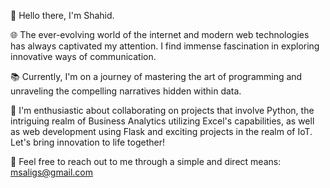 👋 Hello there, I'm Shahid.

🌐 The ever-evolving world of the internet and modern web technologies has always captivated my attention. I find immense fascination in exploring innovative ways of communication.

📚 Currently, I'm on a journey of mastering the art of programming and unraveling the compelling narratives hidden within data.

🤝 I'm enthusiastic about collaborating on projects that involve Python, the intriguing realm of Business Analytics utilizing Excel's capabilities, as well as web development using Flask and exciting projects in the realm of IoT. Let's bring innovation to life together!

📧 Feel free to reach out to me through a simple and direct means: msaligs@gmail.com
